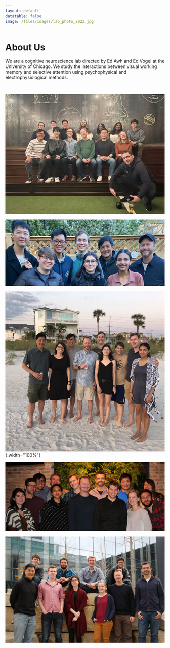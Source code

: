```yaml
---
layout: default
datatable: false
image: /files/images/lab_photo_2023.jpg
---
```


# About Us

We are a cognitive neuroscience lab directed by Ed Awh and Ed Vogel at the University of Chicago. We study the interactions between visual working memory and selective attention using psychophysical and electrophysiological methods.

<br>

![Lab Photo 2023](/files/images/lab_photo_2023.jpg)

![Lab Photo 2021](/files/images/lab_photo_2021.jpg)

![Lab Photo](/files/images/lab_photo_2019.jpg){:width="100%"}

![Lab Photo 2](/files/images/img_9751.jpg)

![Lab Photo 3](/files/images/img_9709.jpg)

<div id="overlay">
    <div id="popup">
        <div id="close">&#x2715;</div>
        <h2>Postdoctoral position in Cognitive Neuroscience!</h2>
        <p>Our lab has an opening for a postdoctoral researcher at the University of Chicago. Start date is flexible. We are running a broad array of projects using behavioral, EEG and functional MRI studies of attention and memory.</p>
        <p>See a full record of our published work at <a href="https://awhvogellab.com/publications">https://awhvogellab.com/publications</a></p>
        <p>Interested candidates should contact us for more details at <a href="mailto:awhvogellab@gmail.com">awhvogellab@gmail.com</a></p>
        <p>The University of Chicago is an Affirmative Action/Equal Opportunity/Disabled/Veterans Employer.</p>
    </div>
</div>

<script
  src="https://code.jquery.com/jquery-3.4.1.min.js"
  integrity="sha256-CSXorXvZcTkaix6Yvo6HppcZGetbYMGWSFlBw8HfCJo="
  crossorigin="anonymous">
</script>

<!-- Uncomment for ad popup -->
<!-- <script>
$(document).ready(function() {
    setTimeout(function() {
        $('#overlay').fadeIn(300);  
    }, 500);
    $('#close').click(function() {
        $('#overlay').fadeOut(300);
    });
});
</script> -->

<style>
#overlay {
  position: fixed;
  height: 100%;
  width: 100%;
  top: 0;
  right: 0;
  bottom: 0;
  left: 0;
  background: rgba(0,0,0,0.8);
  display: none;
}

#popup {
  max-width: 1000px;
  width: 80%;
  max-height: 520px;
  /* height: 80%; */
  padding: 20px 20px 40px 20px;
  position: relative;
  background: #fff;
  margin: 200px auto;
  text-align: center;
  overflow: scroll;
}

#close {
  position: absolute;
  top: 14px;
  right: 20px;
  cursor: pointer;
  color: #000;
}
</style>